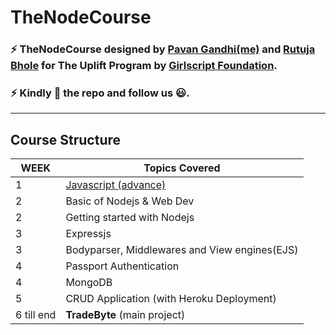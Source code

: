 # TheNodeCourse
### :zap: TheNodeCourse designed by [Pavan Gandhi(me)](https://github.com/iampavangandhi) and [Rutuja Bhole](https://github.com/vectorrb) for The Uplift Program by [Girlscript Foundation](https://www.girlscript.tech/home).
### :zap: Kindly :star2: the repo and follow us :smiley:.
___

## Course Structure

WEEK | Topics Covered 
------- | --- 
1     | [Javascript (advance)](https://github.com/iampavangandhi/TheNodeCourse/blob/master/Week%2001%20Javascript%20Advance/README.md) 
2     | Basic of Nodejs & Web Dev
2     | Getting started with Nodejs
3     | Expressjs
3     | Bodyparser, Middlewares and View engines(EJS)
4     | Passport Authentication
4     | MongoDB
5     | CRUD Application (with Heroku Deployment)
6 till end     | **TradeByte** (main project)
